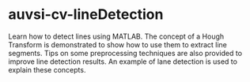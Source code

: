 # auvsi-cv-lineDetection
Learn how to detect lines using MATLAB. The concept of a Hough Transform is demonstrated to show how to use them to extract line segments. Tips on some preprocessing techniques are also provided to improve line detection results. An example of lane detection is used to explain these concepts.
